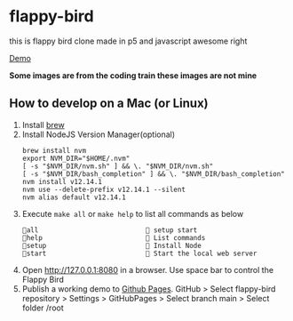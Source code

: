 # flappy-bird
this is flappy bird clone made in p5
and javascript
awesome right

[Demo](https://ikittycode.github.io/flappy-bird/)

**Some images are from the coding train these images are not mine**
## How to develop on a Mac (or Linux)
1. Install [brew](https://brew.sh/)
1. Install NodeJS Version Manager(optional)
    ```
    brew install nvm
    export NVM_DIR="$HOME/.nvm"
    [ -s "$NVM_DIR/nvm.sh" ] && \. "$NVM_DIR/nvm.sh"
    [ -s "$NVM_DIR/bash_completion" ] && \. "$NVM_DIR/bash_completion"
    nvm install v12.14.1
    nvm use --delete-prefix v12.14.1 --silent
    nvm alias default v12.14.1
    ```
1. Execute `make all` or `make help` to list all commands as below
    ```
    all                            setup start
    help                           List commands
    setup                          Install Node
    start                          Start the local web server
    ```
1. Open http://127.0.0.1:8080 in a browser. Use space bar to control the Flappy Bird
1. Publish a working demo to [Github Pages](https://docs.github.com/en/free-pro-team@latest/github/working-with-github-pages/configuring-a-publishing-source-for-your-github-pages-site). GitHub > Select flappy-bird repository > Settings > GitHubPages > Select branch main > Select folder /root
